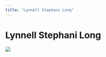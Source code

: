 ```yaml
---
title: "Lynnell Stephani Long"
---
```


# Lynnell Stephani Long

![][1]

 [1]: /images/Lynnell_Stephani_Long_recen.jpg